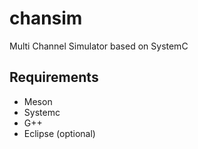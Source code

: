 # chansim
Multi Channel Simulator based on SystemC

## Requirements

* Meson
* Systemc
* G++
* Eclipse (optional)
